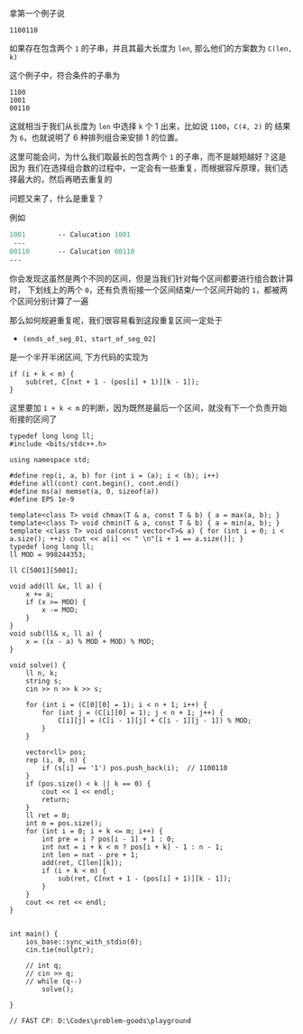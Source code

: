 拿第一个例子说
```
1100110
```

如果存在包含两个 `1` 的子串，并且其最大长度为 `len`, 那么他们的方案数为
`C(len, k)`

这个例子中，符合条件的子串为
```
1100
1001
00110
```

这就相当于我们从长度为 `len` 中选择 `k` 个 1 出来，比如说 `1100`，`C(4, 2)` 的
结果为 `6`，也就说明了 6 种排列组合来安排 1 的位置。

这里可能会问，为什么我们取最长的包含两个 `1` 的子串，而不是越短越好？这是因为
我们在选择组合数的过程中，一定会有一些重复，而根据容斥原理，我们选择最大的，然后再晒去重复的

问题又来了，什么是重复？

例如
```p
1001        -- Calucation 1001
 ---
00110       -- Calucation 00110
---
```

你会发现这虽然是两个不同的区间，但是当我们针对每个区间都要进行组合数计算时，
下划线上的两个 `0`，还有负责衔接一个区间结束/一个区间开始的 `1`，都被两个区间分别计算了一遍

那么如何规避重复呢，我们很容易看到这段重复区间一定处于
- `(ends_of_seg_01, start_of_seg_02]`
  
是一个半开半闭区间, 下方代码的实现为
```
if (i + k < m) {
    sub(ret, C[nxt + 1 - (pos[i] + 1)][k - 1]);
}
```

这里要加 `1 + k < m` 的判断，因为既然是最后一个区间，就没有下一个负责开始衔接的区间了

```
typedef long long ll;
#include <bits/stdc++.h>

using namespace std;

#define rep(i, a, b) for (int i = (a); i < (b); i++)
#define all(cont) cont.begin(), cont.end()
#define ms(a) memset(a, 0, sizeof(a))
#define EPS 1e-9
	
template<class T> void chmax(T & a, const T & b) { a = max(a, b); } 
template<class T> void chmin(T & a, const T & b) { a = min(a, b); } 
template <class T> void oa(const vector<T>& a) { for (int i = 0; i < a.size(); ++i) cout << a[i] << " \n"[i + 1 == a.size()]; }
typedef long long ll;
ll MOD = 998244353;

ll C[5001][5001];

void add(ll &x, ll a) {
	x += a;
	if (x >= MOD) {
		x -= MOD;
	}
}
void sub(ll& x, ll a) {
	x = ((x - a) % MOD + MOD) % MOD;
}

void solve() {
	ll n, k;
	string s;
	cin >> n >> k >> s;
	
	for (int i = (C[0][0] = 1); i < n + 1; i++) {
        for (int j = (C[i][0] = 1); j < n + 1; j++) {
            C[i][j] = (C[i - 1][j] + C[i - 1][j - 1]) % MOD;
        }
    }
	
	vector<ll> pos;
	rep (i, 0, n) {
		if (s[i] == '1') pos.push_back(i);	// 1100110
	}
	if (pos.size() < k || k == 0) {
		cout << 1 << endl;
		return;
	}
	ll ret = 0;
	int m = pos.size();
	for (int i = 0; i + k <= m; i++) {
		int pre = i ? pos[i - 1] + 1 : 0;
		int nxt = i + k < m ? pos[i + k] - 1 : n - 1;
		int len = nxt - pre + 1;
		add(ret, C[len][k]);
		if (i + k < m) {
			sub(ret, C[nxt + 1 - (pos[i] + 1)][k - 1]);
		}
	}
	cout << ret << endl;
}

	
int main() {
	ios_base::sync_with_stdio(0);
	cin.tie(nullptr);
	
	// int q;
	// cin >> q;
	// while (q--)
		solve();
	
}

// FAST CP: D:\Codes\problem-goods\playground
```